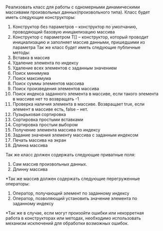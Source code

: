 Реализовать класс для работы с одномерными динамическими массивами произвольных данных(произвольного типа). Класс будет иметь следующие конструкторы:
1. Конструктор без параметров – конструктор по умолчанию, проводяющий базовую иницаилизацию массива
2. Конструктор с параметром T[] – конструктор, который проводит инициализацию и заполняет массив данными, пришедшими из параметра
Так же класс будет иметь следующие публичные методы:
1. Вставка в массив 
2. Удаление элемента по индексу 
3. Удаление всех элементов с заданным значением 
4. Поиск минимума
5. Поиск максимума
6. Поиск суммы элементов массива
7. Поиск произведения элементов массива
8. Поиск индекса заданного элемента в массиве, если такого элемента в массиве нет то возвращать -1 
9. Проверка наличия элемента в массиве. Возвращает true, если элемент в массиве есть, false – нет.
10. Пузырьковая сортировка
11. Сортировка простыми вставками
12. Сортировка простым выбором
13. Получение элемента массива по индексу
14. Задание значения элементу массива с заданным индексом
15. Печать массива на экран
16. Длинна массива

Так же класс должен содержать следующие приватные поля:
1. Сам массив произвольных данных.
2. Длинну массива

*Так же массив должен содержать следующие перегруженные операторы:
1. Оператор, получающий элемент по заданному индексу
2. Оператор, позволяющий установить значение элемента по заданному индексу

*Так же в случае, если могут произойти ошибки или некорретная работа в конструкторах или методах, необходимо использовать механизм исключений для обработки возможных ошибок.